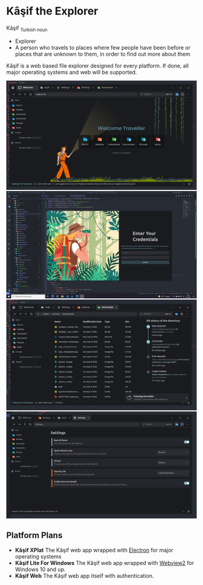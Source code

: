 # Kâşif the Explorer

Kâşif <sub>Turkish noun</sub>

- Explorer
- A person who travels to places where few people have been before or places that are unknown to them, in order to find out more about them

Kâşif is a web based file explorer designed for every platform. If done, all major operating systems and web will be supported.

![Kâşif Screenshot 0](/public/img/screenshot_0.png)
![Kâşif Screenshot 1](/public/img/screenshot_1.png)
![Kâşif Screenshot 2](/public/img/screenshot_2.png)
![Kâşif Screenshot 3](/public/img/screenshot_3.png)

## Platform Plans

- <b>Kâşif XPlat</b> The Kâşif web app wrapped with [Electron](https://www.electronjs.org/) for major operating systems
- <b>Kâşif Lite For Windows</b> The Kâşif web app wrapped with [Webview2](https://developer.microsoft.com/en-us/microsoft-edge/webview2/) for Windows 10 and up. 
- <b>Kâşif Web</b> The Kâşif web app itself with authentication.